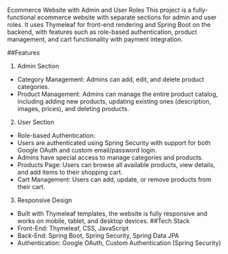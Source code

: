 
Ecommerce Website with Admin and User Roles
This project is a fully-functional ecommerce website with separate sections for admin and user roles. It uses Thymeleaf for front-end rendering and Spring Boot on the backend, with features such as role-based authentication, product management, and cart functionality with payment integration.

##Features
1. Admin Section
- Category Management: Admins can add, edit, and delete product categories.
- Product Management: Admins can manage the entire product catalog, including adding new products, updating existing ones (description, images, prices), and deleting products.
2. User Section
- Role-based Authentication:
- Users are authenticated using Spring Security with support for both Google OAuth and custom email/password login.
- Admins have special access to manage categories and products.
- Products Page: Users can browse all available products, view details, and add items to their shopping cart.
- Cart Management: Users can add, update, or remove products from their cart.
3. Responsive Design
- Built with Thymeleaf templates, the website is fully responsive and works on mobile, tablet, and desktop devices.
##Tech Stack
- Front-End: Thymeleaf, CSS, JavaScript
- Back-End: Spring Boot, Spring Security, Spring Data JPA
- Authentication: Google OAuth, Custom Authentication (Spring Security)
